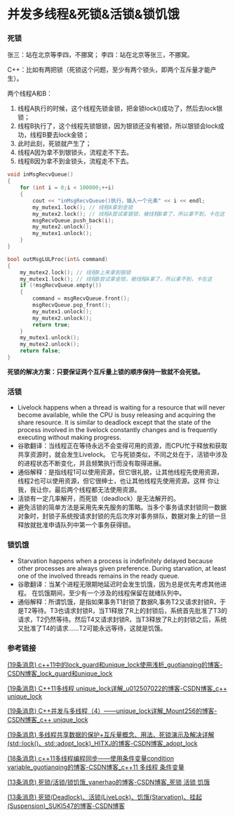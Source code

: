 # 并发多线程&死锁&活锁&锁饥饿

### 死锁

张三：站在北京等李四，不挪窝；
李四：站在北京等张三，不挪窝。

C++：比如有两把锁（死锁这个问题，至少有两个锁头，即两个互斥量才能产生）。

两个线程A和B：

1. 线程A执行的时候，这个线程先锁金锁，把金锁lock()成功了，然后去lock银锁；
2. 线程B执行了，这个线程先锁银锁，因为银锁还没有被锁，所以银锁会lock成功，线程B要去lock金锁；
3. 此时此刻，死锁就产生了；
4. 线程A因为拿不到银锁头，流程走不下去。
5. 线程B因为拿不到金锁头，流程走不下去。

```cpp
void inMsgRecvQueue()
{
    for (int i = 0;i < 100000;++i)
    {
        cout << "inMsgRecvQueue()执行，插入一个元素" << i << endl;
        my_mutex1.lock(); // 线程A拿到金锁
        my_mutex2.lock(); // 线程A尝试拿银锁，被线程B拿了，所以拿不到，卡在这
        msgRecvQueue.push_back(i);
        my_mutex2.unlock();
        my_mutex1.unlock();
    }
}

bool outMsgLULProc(int& command)
{
    my_mutex2.lock(); // 线程B上来拿到银锁
    my_mutex1.lock(); // 线程B尝试拿金锁，被线程A拿了，所以拿不到，卡在这
    if (!msgRecvQueue.empty())
    {
        command = msgRecvQueue.front();
        msgRecvQueue.pop_front();
        my_mutex1.unlock();
        my_mutex2.unlock();
        return true;
    }
    my_mutex1.unlock();
    my_mutex2.unlock(); 
    return false; 
}
```

**死锁的解决方案：只要保证两个互斥量上锁的顺序保持一致就不会死锁。**

### 活锁

- Livelock happens when a thread is waiting for a resource that will never become available, while the CPU is busy releasing and acquiring the share resource. It is similar to deadlock except that the state of the process involved in the livelock constantly changes and is frequently executing without making progress.
- 谷歌翻译：当线程正在等待永远不会变得可用的资源，而CPU忙于释放和获取共享资源时，就会发生Livelock。 它与死锁类似，不同之处在于，活锁中涉及的进程状态不断变化，并且频繁执行而没有取得进展。
- 通俗解释：是指线程1可以使用资源，但它很礼貌，让其他线程先使用资源，线程2也可以使用资源，但它很绅士，也让其他线程先使用资源。这样 你让我，我让你，最后两个线程都无法使用资源。
- 活锁有一定几率解开，而死锁（deadlock）是无法解开的。
- 避免活锁的简单方法是采用先来先服务的策略。当多个事务请求封锁同一数据对象时，封锁子系统按请求封锁的先后次序对事务排队，数据对象上的锁一旦释放就批准申请队列中第一个事务获得锁。

### 锁饥饿

- Starvation happens when a process is indefinitely delayed because other processes are always given preference. During starvation, at least one of the involved threads remains in the ready queue.
- 谷歌翻译：当某个进程无限期地延迟时会发生饥饿，因为总是优先考虑其他进程。 在饥饿期间，至少有一个涉及的线程保留在就绪队列中。
- 通俗解释：所谓饥饿，是指如果事务T1封锁了数据R,事务T2又请求封锁R，于是T2等待。T3也请求封锁R，当T1释放了R上的封锁后，系统首先批准了T3的请求，T2仍然等待。然后T4又请求封锁R，当T3释放了R上的封锁之后，系统又批准了T4的请求......T2可能永远等待，这就是饥饿。

### 参考链接

[(19条消息) c++11中的lock_guard和unique_lock使用浅析_guotianqing的博客-CSDN博客_lock_guard和unique_lock](https://blog.csdn.net/guotianqing/article/details/104002449)

[(19条消息) C++11多线程 unique_lock详解_u012507022的博客-CSDN博客_c++ unique_lock](https://blog.csdn.net/u012507022/article/details/85909567?spm=1001.2101.3001.6661.1&depth_1-utm_relevant_index=1)

[(19条消息) C++并发与多线程（4）——unique_lock详解_Mount256的博客-CSDN博客_c++ unique_lock](https://blog.csdn.net/baidu_39514357/article/details/113903152)

[(19条消息) 多线程共享数据的保护+互斥量概念、用法、死锁演示及解决详解(std::lock()、std::adopt_lock)_HITXJ的博客-CSDN博客_adopt_lock](https://blog.csdn.net/HITXJ/article/details/108439190?spm=1001.2101.3001.6650.1&depth_1-utm_relevant_index=2)

[(18条消息) c++11多线程编程同步——使用条件变量condition variable_guotianqing的博客-CSDN博客_c++11 多线程 条件变量](https://blog.csdn.net/guotianqing/article/details/104017649)

[(13条消息) 死锁/活锁/锁饥饿_yanerhao的博客-CSDN博客_死锁 活锁 饥饿](https://blog.csdn.net/yanerhao/article/details/77825490?spm=1001.2101.3001.6661.1&depth_1-utm_relevant_index=1)

[(13条消息) 死锁(Deadlock)、活锁(LiveLock)、饥饿(Starvation)、挂起(Suspension)_SUKI547的博客-CSDN博客](https://blog.csdn.net/SUKI547/article/details/102678560)

